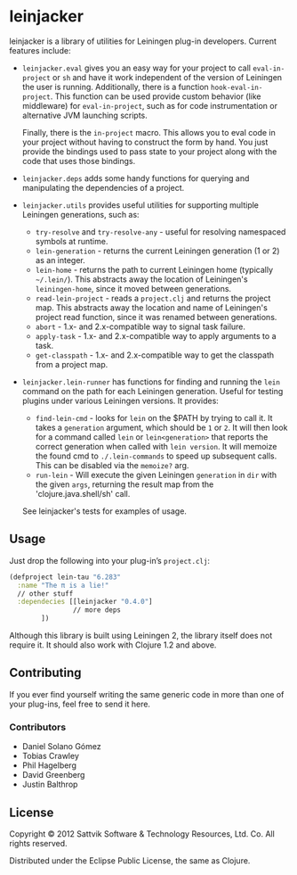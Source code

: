 # leinjacker

leinjacker is a library of utilities for Leiningen plug-in developers.  Current features include:

* `leinjacker.eval` gives you an easy way for your project to call `eval-in-project` or `sh`
  and have it work independent of the version of Leiningen the user is running. Additionally,
  there is a function `hook-eval-in-project`. This function can be used provide custom behavior
  (like middleware) for `eval-in-project`, such as for code instrumentation or alternative JVM
  launching scripts.

  Finally, there is the `in-project` macro. This allows you to eval code in your project without
  having to construct the form by hand. You just provide the bindings used to pass state to your
  project along with the code that uses those bindings.

* `leinjacker.deps` adds some handy functions for querying and manipulating the dependencies
  of a project.

* `leinjacker.utils` provides useful utilities for supporting multiple Leiningen generations,
  such as:

  * `try-resolve` and `try-resolve-any` - useful for resolving namespaced symbols at
    runtime.
  * `lein-generation` - returns the current Leiningen generation (1 or 2) as an integer.
  * `lein-home` - returns the path to current Leiningen home (typically `~/.lein/`). This
    abstracts away the location of Leiningen's `leiningen-home`, since it moved between
    generations.
  * `read-lein-project` - reads a `project.clj` and returns the project map. This
    abstracts away the location and name of Leiningen's project read function,
    since it was renamed between generations.
  * `abort` - 1.x- and 2.x-compatible way to signal task failure.
  * `apply-task` - 1.x- and 2.x-compatible way to apply arguments to a task.
  * `get-classpath` - 1.x- and 2.x-compatible way to get the classpath from a project map.

* `leinjacker.lein-runner` has functions for finding and running the `lein` command on the
  path for each Leiningen generation. Useful for testing plugins under various Leiningen
  versions. It provides:

  * `find-lein-cmd` - looks for `lein` on the $PATH by trying to call it. It takes a
    `generation` argument, which should be `1` or `2`. It will then look for a command
    called `lein` or `lein<generation>` that reports the correct generation when called
    with `lein version`. It will memoize the found cmd to `./.lein-commands` to speed
    up subsequent calls. This can be disabled via the `memoize?` arg.
  * `run-lein` - Will execute the given Leiningen `generation` in `dir` with the given
    `args`, returning the result map from the 'clojure.java.shell/sh' call.

  See leinjacker's tests for examples of usage.

## Usage

Just drop the following into your plug-in’s `project.clj`:

````clojure
(defproject lein-tau "6.283"
  :name "The π is a lie!"
  // other stuff
  :dependecies [[leinjacker "0.4.0"]
                // more deps
		])
````

Although this library is built using Leiningen 2, the library itself does not require it.  It should also work with Clojure 1.2 and above.

## Contributing

If you ever find yourself writing the same generic code in more than one of your plug-ins, feel free to send it here.

### Contributors

* Daniel Solano Gómez
* Tobias Crawley
* Phil Hagelberg
* David Greenberg
* Justin Balthrop

## License

Copyright © 2012 Sattvik Software & Technology Resources, Ltd. Co.
All rights reserved.

Distributed under the Eclipse Public License, the same as Clojure.
